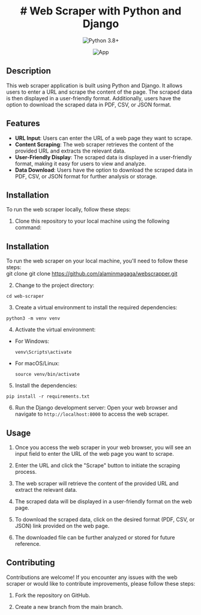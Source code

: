 <h1 align="center"># Web Scraper with Python and Django</h1>

<p align="center">
  <img src="https://img.shields.io/badge/python-3.8%2B-blue.svg" alt="Python 3.8+">
</p>

<p align="center">
  <img src="https://github.com/alaminmagaga/webscrapper/blob/master/Untitled.gif" alt="App">
</p>

<h2>Description</h2>

This web scraper application is built using Python and Django. It allows users to enter a URL and scrape the content of the page. The scraped data is then displayed in a user-friendly format. Additionally, users have the option to download the scraped data in PDF, CSV, or JSON format.

## Features

- **URL Input**: Users can enter the URL of a web page they want to scrape.
- **Content Scraping**: The web scraper retrieves the content of the provided URL and extracts the relevant data.
- **User-Friendly Display**: The scraped data is displayed in a user-friendly format, making it easy for users to view and analyze.
- **Data Download**: Users have the option to download the scraped data in PDF, CSV, or JSON format for further analysis or storage.

## Installation

To run the web scraper locally, follow these steps:

1. Clone this repository to your local machine using the following command:


<h2>Installation</h2>

To run the web scraper on your local machine, you'll need to follow these steps:
<br>git clone git clone https://github.com/alaminmagaga/webscrapper.git

2. Change to the project directory:
```
cd web-scraper
```

3. Create a virtual environment to install the required dependencies:
```
python3 -m venv venv
```

4. Activate the virtual environment:
- For Windows:
  ```
  venv\Scripts\activate
  ```
- For macOS/Linux:
  ```
  source venv/bin/activate
  ```

5. Install the dependencies:
 ```
 pip install -r requirements.txt
  ```

6. Run the Django development server:
Open your web browser and navigate to `http://localhost:8000` to access the web scraper.

## Usage

1. Once you access the web scraper in your web browser, you will see an input field to enter the URL of the web page you want to scrape.

2. Enter the URL and click the "Scrape" button to initiate the scraping process.

3. The web scraper will retrieve the content of the provided URL and extract the relevant data.

4. The scraped data will be displayed in a user-friendly format on the web page.

5. To download the scraped data, click on the desired format (PDF, CSV, or JSON) link provided on the web page.

6. The downloaded file can be further analyzed or stored for future reference.

## Contributing

Contributions are welcome! If you encounter any issues with the web scraper or would like to contribute improvements, please follow these steps:

1. Fork the repository on GitHub.

2. Create a new branch from the main branch.

